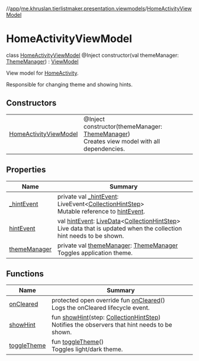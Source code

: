 //[app](../../../index.md)/[me.khruslan.tierlistmaker.presentation.viewmodels](../index.md)/[HomeActivityViewModel](index.md)

# HomeActivityViewModel

class [HomeActivityViewModel](index.md) @Inject constructor(val themeManager: [ThemeManager](../../me.khruslan.tierlistmaker.presentation.utils.theme/-theme-manager/index.md)) : [ViewModel](https://developer.android.com/reference/kotlin/androidx/lifecycle/ViewModel.html)

View model for [HomeActivity](../../me.khruslan.tierlistmaker.presentation.screens.home/-home-activity/index.md).

Responsible for changing theme and showing hints.

## Constructors

| | |
|---|---|
| [HomeActivityViewModel](-home-activity-view-model.md) | @Inject <br>constructor(themeManager: [ThemeManager](../../me.khruslan.tierlistmaker.presentation.utils.theme/-theme-manager/index.md))<br>Creates view model with all dependencies. |

## Properties

| Name | Summary |
|---|---|
| [_hintEvent](_hint-event.md) | private val [_hintEvent](_hint-event.md): LiveEvent&lt;[CollectionHintStep](../../me.khruslan.tierlistmaker.presentation.utils.hints.collection/-collection-hint-step/index.md)&gt;<br>Mutable reference to [hintEvent](hint-event.md). |
| [hintEvent](hint-event.md) | val [hintEvent](hint-event.md): [LiveData](https://developer.android.com/reference/kotlin/androidx/lifecycle/LiveData.html)&lt;[CollectionHintStep](../../me.khruslan.tierlistmaker.presentation.utils.hints.collection/-collection-hint-step/index.md)&gt;<br>Live data that is updated when the collection hint needs to be shown. |
| [themeManager](theme-manager.md) | private val [themeManager](theme-manager.md): [ThemeManager](../../me.khruslan.tierlistmaker.presentation.utils.theme/-theme-manager/index.md)<br>Toggles application theme. |

## Functions

| Name | Summary |
|---|---|
| [onCleared](on-cleared.md) | protected open override fun [onCleared](on-cleared.md)()<br>Logs the onCleared lifecycle event. |
| [showHint](show-hint.md) | fun [showHint](show-hint.md)(step: [CollectionHintStep](../../me.khruslan.tierlistmaker.presentation.utils.hints.collection/-collection-hint-step/index.md))<br>Notifies the observers that hint needs to be shown. |
| [toggleTheme](toggle-theme.md) | fun [toggleTheme](toggle-theme.md)()<br>Toggles light/dark theme. |
